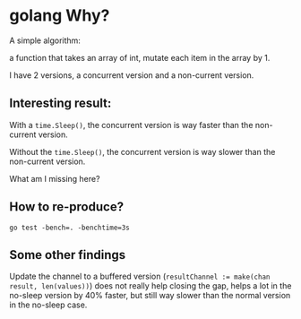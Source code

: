 # golang Why?

A simple algorithm:

a function that takes an array of int, mutate each item in the array by 1.

I have 2 versions, a concurrent version and a non-current version.

## Interesting result:

With a `time.Sleep()`, the concurrent version is way faster than the non-current version.

Without the `time.Sleep()`, the concurrent version is way slower than the non-current version.

What am I missing here?

## How to re-produce?

`go test -bench=. -benchtime=3s`

## Some other findings

Update the channel to a buffered version (`resultChannel := make(chan result, len(values))`) does not really help closing the gap, helps a lot in the no-sleep version by 40% faster, but still way slower than the normal version in the no-sleep case.
